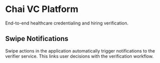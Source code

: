 # Chai VC Platform

End-to-end healthcare credentialing and hiring verification.

## Swipe Notifications

Swipe actions in the application automatically trigger notifications to the verifier service. This links user decisions with the verification workflow.
